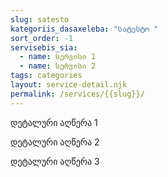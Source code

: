 ```yaml
---
slug: satesto
kategoriis_dasaxeleba: "სატესტო "
sort_order: -1
servisebis_sia:
  - name: სერვისი 1
  - name: სერვისი 2
tags: categories
layout: service-detail.njk
permalink: /services/{{slug}}/
---
```

დეტალური აღწერა 1

დეტალური აღწერა 2

დეტალური აღწერა 3
